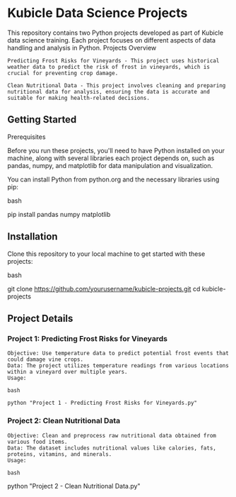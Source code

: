 # **Kubicle Data Science Projects**

This repository contains two Python projects developed as part of Kubicle data science training. Each project focuses on different aspects of data handling and analysis in Python.
Projects Overview

    Predicting Frost Risks for Vineyards - This project uses historical weather data to predict the risk of frost in vineyards, which is crucial for preventing crop damage.

    Clean Nutritional Data - This project involves cleaning and preparing nutritional data for analysis, ensuring the data is accurate and suitable for making health-related decisions.

## **Getting Started**
Prerequisites

Before you run these projects, you'll need to have Python installed on your machine, along with several libraries each project depends on, such as pandas, numpy, and matplotlib for data manipulation and visualization.

You can install Python from python.org and the necessary libraries using pip:

bash

pip install pandas numpy matplotlib

## **Installation**

Clone this repository to your local machine to get started with these projects:

bash

git clone https://github.com/yourusername/kubicle-projects.git
cd kubicle-projects

## **Project Details**
### **Project 1: Predicting Frost Risks for Vineyards**

    Objective: Use temperature data to predict potential frost events that could damage vine crops.
    Data: The project utilizes temperature readings from various locations within a vineyard over multiple years.
    Usage:

    bash

    python "Project 1 - Predicting Frost Risks for Vineyards.py"

### **Project 2: Clean Nutritional Data**

    Objective: Clean and preprocess raw nutritional data obtained from various food items.
    Data: The dataset includes nutritional values like calories, fats, proteins, vitamins, and minerals.
    Usage:

    bash

python "Project 2 - Clean Nutritional Data.py"

